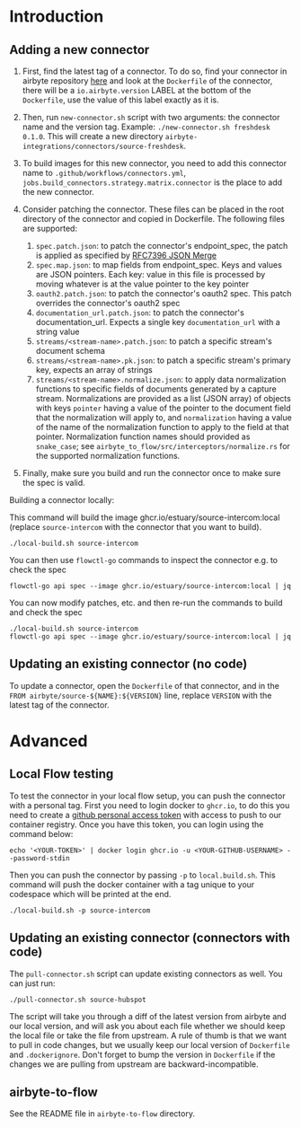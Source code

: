 # Introduction
## Adding a new connector

1. First, find the latest tag of a connector. To do so, find your connector in airbyte repository [here](https://github.com/airbytehq/airbyte/blob/master/airbyte-integrations/connectors) and look at the `Dockerfile` of the connector, there will be a `io.airbyte.version` LABEL at the bottom of the `Dockerfile`, use the value of this label exactly as it is.

2. Then, run `new-connector.sh` script with two arguments: the connector name and the version tag. Example: `./new-connector.sh freshdesk 0.1.0`. This will create a new directory `airbyte-integrations/connectors/source-freshdesk`.

3. To build images for this new connector, you need to add this connector name
   to `.github/workflows/connectors.yml`,
   `jobs.build_connectors.strategy.matrix.connector` is the place to add the new
   connector.

4. Consider patching the connector. These files can be placed in the root directory of the connector
and copied in Dockerfile. The following files are supported:
    1. `spec.patch.json`: to patch the connector's endpoint_spec, the patch is applied as specified by [RFC7396 JSON Merge](https://www.rfc-editor.org/rfc/rfc7396.txt)
    2. `spec.map.json`: to map fields from endpoint_spec. Keys and values are JSON pointers. Each key: value in this file is processed by moving whatever is at the value pointer to the key pointer
    3. `oauth2.patch.json`: to patch the connector's oauth2 spec. This patch overrides the connector's oauth2 spec
    4. `documentation_url.patch.json`: to patch the connector's
       documentation_url. Expects a single key `documentation_url` with a string value
    5. `streams/<stream-name>.patch.json`: to patch a specific stream's document schema
    6. `streams/<stream-name>.pk.json`: to patch a specific stream's primary key, expects an array of strings
    7. `streams/<stream-name>.normalize.json`: to apply data normalization functions to specific fields of documents generated by a capture stream. Normalizations are provided as a list (JSON array) of objects with keys `pointer` having a value of the pointer to the document field that the normalization will apply to, and `normalization` having a value of the name of the normalization function to apply to the field at that pointer. Normalization function names should provided as `snake_case`; see `airbyte_to_flow/src/interceptors/normalize.rs` for the supported normalization functions.

5. Finally, make sure you build and run the connector once to make sure the spec is
valid.

Building a connector locally:

This command will build the image ghcr.io/estuary/source-intercom:local (replace `source-intercom` with the connector that you want to build).
```
./local-build.sh source-intercom
```

You can then use `flowctl-go` commands to inspect the connector
e.g. to check the spec

```
flowctl-go api spec --image ghcr.io/estuary/source-intercom:local | jq
```

You can now modify patches, etc. and then re-run the commands
to build and check the spec

```
./local-build.sh source-intercom
flowctl-go api spec --image ghcr.io/estuary/source-intercom:local | jq
```

## Updating an existing connector (no code)

To update a connector, open the `Dockerfile` of that connector, and in the `FROM airbyte/source-${NAME}:${VERSION}` line, replace `VERSION` with the latest tag of the connector.

# Advanced

## Local Flow testing
To test the connector in your local flow setup, you can push the connector with
a personal tag. First you need to login docker to `ghcr.io`, to do this you need
to create a [github personal
access
token](https://docs.github.com/en/authentication/keeping-your-account-and-data-secure/creating-a-personal-access-token)
with access to push to our container registry. Once you have this token, you can
login using the command below:

```
echo '<YOUR-TOKEN>' | docker login ghcr.io -u <YOUR-GITHUB-USERNAME> --password-stdin
```

Then you can push the connector by passing `-p` to `local.build.sh`. This
command will push the docker container with a tag unique to your codespace which will
be printed at the end.

```
./local-build.sh -p source-intercom
```

## Updating an existing connector (connectors with code)

The `pull-connector.sh` script can update existing connectors as well. You can
just run:

```
./pull-connector.sh source-hubspot
```

The script will take you through a diff of the latest version from airbyte and
our local version, and will ask you about each file whether we should keep the
local file or take the file from upstream. A rule of thumb is that we want to
pull in code changes, but we usually keep our local version of `Dockerfile` and
`.dockerignore`. Don't forget to bump the version in `Dockerfile` if the changes
we are pulling from upstream are backward-incompatible.

## airbyte-to-flow

See the README file in `airbyte-to-flow` directory.
